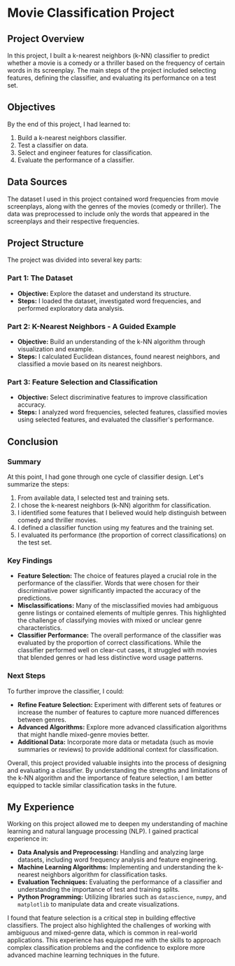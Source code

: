 # Movie Classification Project

## Project Overview
In this project, I built a k-nearest neighbors (k-NN) classifier to predict whether a movie is a comedy or a thriller based on the frequency of certain words in its screenplay. The main steps of the project included selecting features, defining the classifier, and evaluating its performance on a test set.

## Objectives
By the end of this project, I had learned to:
1. Build a k-nearest neighbors classifier.
2. Test a classifier on data.
3. Select and engineer features for classification.
4. Evaluate the performance of a classifier.

## Data Sources
The dataset I used in this project contained word frequencies from movie screenplays, along with the genres of the movies (comedy or thriller). The data was preprocessed to include only the words that appeared in the screenplays and their respective frequencies.

## Project Structure
The project was divided into several key parts:

### Part 1: The Dataset
- **Objective:** Explore the dataset and understand its structure.
- **Steps:** I loaded the dataset, investigated word frequencies, and performed exploratory data analysis.

### Part 2: K-Nearest Neighbors - A Guided Example
- **Objective:** Build an understanding of the k-NN algorithm through visualization and example.
- **Steps:** I calculated Euclidean distances, found nearest neighbors, and classified a movie based on its nearest neighbors.

### Part 3: Feature Selection and Classification
- **Objective:** Select discriminative features to improve classification accuracy.
- **Steps:** I analyzed word frequencies, selected features, classified movies using selected features, and evaluated the classifier's performance.

## Conclusion
### Summary
At this point, I had gone through one cycle of classifier design. Let's summarize the steps:

1. From available data, I selected test and training sets.
2. I chose the k-nearest neighbors (k-NN) algorithm for classification.
3. I identified some features that I believed would help distinguish between comedy and thriller movies.
4. I defined a classifier function using my features and the training set.
5. I evaluated its performance (the proportion of correct classifications) on the test set.

### Key Findings
- **Feature Selection:** The choice of features played a crucial role in the performance of the classifier. Words that were chosen for their discriminative power significantly impacted the accuracy of the predictions.
- **Misclassifications:** Many of the misclassified movies had ambiguous genre listings or contained elements of multiple genres. This highlighted the challenge of classifying movies with mixed or unclear genre characteristics.
- **Classifier Performance:** The overall performance of the classifier was evaluated by the proportion of correct classifications. While the classifier performed well on clear-cut cases, it struggled with movies that blended genres or had less distinctive word usage patterns.

### Next Steps
To further improve the classifier, I could:
- **Refine Feature Selection:** Experiment with different sets of features or increase the number of features to capture more nuanced differences between genres.
- **Advanced Algorithms:** Explore more advanced classification algorithms that might handle mixed-genre movies better.
- **Additional Data:** Incorporate more data or metadata (such as movie summaries or reviews) to provide additional context for classification.

Overall, this project provided valuable insights into the process of designing and evaluating a classifier. By understanding the strengths and limitations of the k-NN algorithm and the importance of feature selection, I am better equipped to tackle similar classification tasks in the future.

## My Experience
Working on this project allowed me to deepen my understanding of machine learning and natural language processing (NLP). I gained practical experience in:
- **Data Analysis and Preprocessing:** Handling and analyzing large datasets, including word frequency analysis and feature engineering.
- **Machine Learning Algorithms:** Implementing and understanding the k-nearest neighbors algorithm for classification tasks.
- **Evaluation Techniques:** Evaluating the performance of a classifier and understanding the importance of test and training splits.
- **Python Programming:** Utilizing libraries such as `datascience`, `numpy`, and `matplotlib` to manipulate data and create visualizations.

I found that feature selection is a critical step in building effective classifiers. The project also highlighted the challenges of working with ambiguous and mixed-genre data, which is common in real-world applications. This experience has equipped me with the skills to approach complex classification problems and the confidence to explore more advanced machine learning techniques in the future.